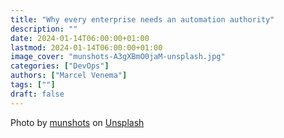 ```yaml
---
title: "Why every enterprise needs an automation authority"
description: ""
date: 2024-01-14T06:00:00+01:00
lastmod: 2024-01-14T06:00:00+01:00
image_cover: "munshots-A3gXBmO0jaM-unsplash.jpg"
categories: ["DevOps"]
authors: ["Marcel Venema"] 
tags: [""]
draft: false
---
```



Photo by <a href="https://unsplash.com/@munshots?utm_content=creditCopyText&utm_medium=referral&utm_source=unsplash">munshots</a> on <a href="https://unsplash.com/photos/2-men-in-green-and-brown-uniform-standing-on-gray-pavement-during-daytime-A3gXBmO0jaM?utm_content=creditCopyText&utm_medium=referral&utm_source=unsplash">Unsplash</a>
  